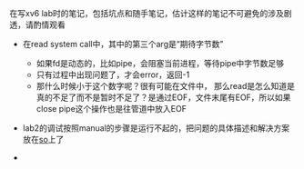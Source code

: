 在写xv6 lab时的笔记，包括坑点和随手笔记，估计这样的笔记不可避免的涉及剧透，请酌情观看

+ 在read system call中，其中的第三个arg是“期待字节数”
	+ 如果fd是动态的，比如pipe，会阻塞当前进程，等待pipe中字节数足够
	+ 只有过程中出现问题了，才会error，返回-1
	+ 那什么时候小于这个数字呢？很有可能在文件中， 那么read是怎么知道是真的不足了而不是暂时不足了？是通过EOF，文件末尾有EOF，所以如果close pipe这个操作也是往管道中放入EOF

+ lab2的调试按照manual的步骤是运行不起的，把问题的具体描述和解决方案放在[so](https://stackoverflow.com/questions/76025743/error-shown-a-problem-internal-to-gdb-has-been-detected-when-doing-xv6)上了
+ 